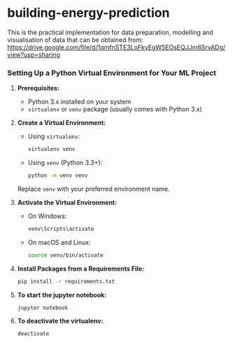 # building-energy-prediction

This is  the practical implementation for data preparation, modelling and visualisation
of data that can be obtained from: https://drive.google.com/file/d/1qmfnSTE3LoFkyEgW5EOsEQJJm6SrvADg/view?usp=sharing

###  Setting Up a Python Virtual Environment for Your ML Project

1. **Prerequisites:**
   - Python 3.x installed on your system
   - `virtualenv` or `venv` package (usually comes with Python 3.x)

2. **Create a Virtual Environment:**
   - Using `virtualenv`:
     ```bash
     virtualenv venv
     ```
   - Using `venv` (Python 3.3+):
     ```bash
     python -m venv venv
     ```
   Replace `venv` with your preferred environment name.

3. **Activate the Virtual Environment:**
   - On Windows:
     ```bash
     venv\Scripts\activate
     ```
   - On macOS and Linux:
     ```bash
     source venv/bin/activate
     ```

4. **Install Packages from a Requirements File:**
   ```bash
   pip install -r requirements.txt
   ```

5. **To start the jupyter notebook:**
    ```bash
    jupyter notebook
    ```
6. **To deactivate the virtualenv:**
    ```bash
    deactivate
    ```